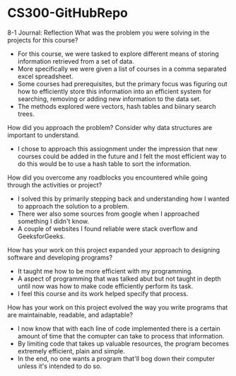 # CS300-GitHubRepo
8-1 Journal: Reflection
What was the problem you were solving in the projects for this course?
- For this course, we were tasked to explore different means of storing information retrieved from a set of data.
- More specifically we were given a list of courses in a comma separated excel spreadsheet.
- Some courses had prerequisites, but the primary focus was figuring out how to efficiently store this information into an efficient system for searching, removing or adding new information to the data set.
- The methods explored were vectors, hash tables and biinary search trees.

How did you approach the problem? Consider why data structures are important to understand.
- I chose to approach this assiognment under the impression that new courses could be added in the future and I felt the most efficient way to do this would be to use a hash table to sort the information.
  
How did you overcome any roadblocks you encountered while going through the activities or project?
- I solved this by primarily stepping back and understanding how I wanted to approach the solution to a problem.
- There wer also some sources from google when I approached something I didn't know.
- A couple of websites I found reliable were stack overflow and GeeksforGeeks.
  
How has your work on this project expanded your approach to designing software and developing programs?
- It taught me how to be more efficient with my programming.
- A aspect of programming that was talked abut but not taught in depth until now was how to make code efficiently perform its task.
- I feel this course and its work helped specify that process.
  
How has your work on this project evolved the way you write programs that are maintainable, readable, and adaptable?
- I now know that with each line of code implemented there is a certain amount of time that the comupter can take to process that information.
- By limiting code that takes up valuable resources, the program becomes extremely efficient, plain and simple.
- In the end, no one wants a program that'll bog down their computer unless it's intended to do so.
